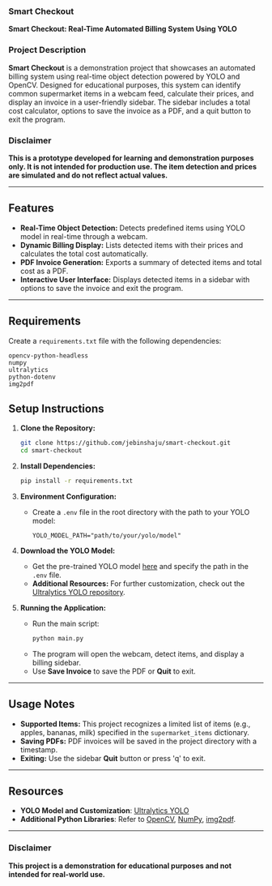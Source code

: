 ### Smart Checkout
**Smart Checkout: Real-Time Automated Billing System Using YOLO**

### Project Description
**Smart Checkout** is a demonstration project that showcases an automated billing system using real-time object detection powered by YOLO and OpenCV. Designed for educational purposes, this system can identify common supermarket items in a webcam feed, calculate their prices, and display an invoice in a user-friendly sidebar. The sidebar includes a total cost calculator, options to save the invoice as a PDF, and a quit button to exit the program.

### Disclaimer
**This is a prototype developed for learning and demonstration purposes only. It is not intended for production use. The item detection and prices are simulated and do not reflect actual values.**

---

## Features
- **Real-Time Object Detection:** Detects predefined items using YOLO model in real-time through a webcam.
- **Dynamic Billing Display:** Lists detected items with their prices and calculates the total cost automatically.
- **PDF Invoice Generation:** Exports a summary of detected items and total cost as a PDF.
- **Interactive User Interface:** Displays detected items in a sidebar with options to save the invoice and exit the program.

---

## Requirements

Create a `requirements.txt` file with the following dependencies:

```plaintext
opencv-python-headless
numpy
ultralytics
python-dotenv
img2pdf
```

## Setup Instructions

1. **Clone the Repository:**
   ```bash
   git clone https://github.com/jebinshaju/smart-checkout.git
   cd smart-checkout
   ```

2. **Install Dependencies:**
   ```bash
   pip install -r requirements.txt
   ```

3. **Environment Configuration:**
   - Create a `.env` file in the root directory with the path to your YOLO model:
     ```plaintext
     YOLO_MODEL_PATH="path/to/your/yolo/model"
     ```

4. **Download the YOLO Model:**
   - Get the pre-trained YOLO model [here](https://github.com/ultralytics/yolov5) and specify the path in the `.env` file.
   - **Additional Resources:** For further customization, check out the [Ultralytics YOLO repository](https://github.com/ultralytics/ultralytics).

5. **Running the Application:**
   - Run the main script:
     ```bash
     python main.py
     ```
   - The program will open the webcam, detect items, and display a billing sidebar.
   - Use **Save Invoice** to save the PDF or **Quit** to exit.

---

## Usage Notes
- **Supported Items:** This project recognizes a limited list of items (e.g., apples, bananas, milk) specified in the `supermarket_items` dictionary.
- **Saving PDFs:** PDF invoices will be saved in the project directory with a timestamp.
- **Exiting:** Use the sidebar **Quit** button or press 'q' to exit.

---

## Resources
- **YOLO Model and Customization**: [Ultralytics YOLO](https://github.com/ultralytics/yolov5)
- **Additional Python Libraries**: Refer to [OpenCV](https://opencv.org/), [NumPy](https://numpy.org/), [img2pdf](https://pypi.org/project/img2pdf/).

---

### Disclaimer
**This project is a demonstration for educational purposes and not intended for real-world use.**
